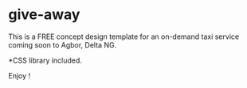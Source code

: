 # give-away
This is a FREE concept design template for an on-demand taxi service coming soon to Agbor, Delta NG. 

*CSS library included.

Enjoy !
